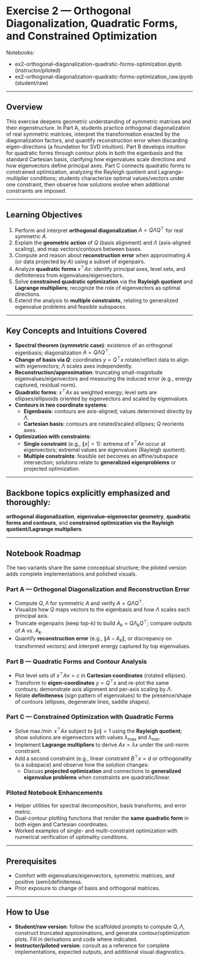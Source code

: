 # Exercise 2 — Orthogonal Diagonalization, Quadratic Forms, and Constrained Optimization
Notebooks:
- ex2-orthogonal-diagonalization-quadratic-forms-optimization.ipynb (instructor/piloted)
- ex2-orthogonal-diagonalization-quadratic-forms-optimization_raw.ipynb (student/raw)
---
## Overview
This exercise deepens geometric understanding of symmetric matrices and their eigenstructure. In Part A, students practice orthogonal diagonalization of real symmetric matrices, interpret the transformation enacted by the diagonalization factors, and quantify reconstruction error when discarding eigen-directions (a foundation for SVD intuition). Part B develops intuition for quadratic forms through contour plots in both the eigenbasis and the standard Cartesian basis, clarifying how eigenvalues scale directions and how eigenvectors define principal axes. Part C connects quadratic forms to constrained optimization, analyzing the Rayleigh quotient and Lagrange-multiplier conditions; students characterize optimal values/vectors under one constraint, then observe how solutions evolve when additional constraints are imposed.

---

## Learning Objectives
1. Perform and interpret **orthogonal diagonalization** $A = Q \Lambda Q^\top$ for real symmetric $A$.
2. Explain the **geometric action** of $Q$ (basis alignment) and $\Lambda$ (axis-aligned scaling), and map vectors/contours between bases.
3. Compute and reason about **reconstruction error** when approximating $A$ (or data projected by $A$) using a subset of eigenpairs.
4. Analyze **quadratic forms** $x^\top A x$: identify principal axes, level sets, and definiteness from eigenvalues/eigenvectors.
5. Solve **constrained quadratic optimization** via the **Rayleigh quotient** and **Lagrange multipliers**; recognize the role of eigenvectors as optimal directions.
6. Extend the analysis to **multiple constraints**, relating to generalized eigenvalue problems and feasible subspaces.
---
## Key Concepts and Intuitions Covered
- **Spectral theorem (symmetric case)**: existence of an orthogonal eigenbasis; diagonalization $A = Q \Lambda Q^\top$.
- **Change of basis via $Q$**: coordinates $y = Q^\top x$ rotate/reflect data to align with eigenvectors; $\Lambda$ scales axes independently.
- **Reconstruction/approximation**: truncating small-magnitude eigenvalues/eigenvectors and measuring the induced error (e.g., energy captured, residual norm).
- **Quadratic forms**: $x^\top A x$ as weighted energy; level sets are ellipses/ellipsoids oriented by eigenvectors and scaled by eigenvalues.
- **Contours in two coordinate systems**:
  - **Eigenbasis**: contours are axis-aligned; values determined directly by $\Lambda$.
  - **Cartesian basis**: contours are rotated/scaled ellipses; $Q$ reorients axes.
- **Optimization with constraints**:
  - **Single constraint** (e.g., $\|x|=1$): extrema of $x^\top A x$ occur at eigenvectors; extremal values are eigenvalues (Rayleigh quotient).
  - **Multiple constraints**: feasible set becomes an affine/subspace intersection; solutions relate to **generalized eigenproblems** or projected optimization.
---
## Backbone topics explicitly emphasized and thoroughly:
**orthogonal diagonalization**, **eigenvalue–eigenvector geometry**, **quadratic forms and contours**, and **constrained optimization via the Rayleigh quotient/Lagrange multipliers**.

---

## Notebook Roadmap
The two variants share the same conceptual structure; the piloted version adds complete implementations and polished visuals.

### Part A — Orthogonal Diagonalization and Reconstruction Error
- Compute $Q,\Lambda$ for symmetric $A$ and verify $A = Q \Lambda Q^\top$.
- Visualize how $Q$ maps vectors to the eigenbasis and how $\Lambda$ scales each principal axis.
- Truncate eigenpairs (keep top-$k$) to build $A_k = Q \Lambda_k Q^\top$; compare outputs of $A$ vs. $A_k$.
- Quantify **reconstruction error** (e.g., $\|A - A_k\|$, or discrepancy on transformed vectors) and interpret energy captured by top eigenvalues.

### Part B — Quadratic Forms and Contour Analysis
- Plot level sets of $x^\top A x = c$ in **Cartesian coordinates** (rotated ellipses).
- Transform to **eigen-coordinates** $y = Q^\top x$ and re-plot the same contours; demonstrate axis alignment and per-axis scaling by $\Lambda$.
- Relate **definiteness** (sign pattern of eigenvalues) to the presence/shape of contours (ellipses, degenerate lines, saddle shapes).

### Part C — Constrained Optimization with Quadratic Forms
- Solve $\max/\min \; x^\top A x \; \text{subject to} \; \|x\|=1$ using the **Rayleigh quotient**; show solutions are eigenvectors with values $\lambda_{\max}$ and $\lambda_{\min}$.
- Implement **Lagrange multipliers** to derive $A x = \lambda x$ under the unit-norm constraint.
- Add a second constraint (e.g., linear constraint $B^\top x = d$ or orthogonality to a subspace) and observe how the solution changes:
  - Discuss **projected optimization** and connections to **generalized eigenvalue problems** when constraints are quadratic/linear.

### Piloted Notebook Enhancements
- Helper utilities for spectral decomposition, basis transforms, and error metric.
- Dual-contour plotting functions that render the **same quadratic form** in both eigen and Cartesian coordinates.
- Worked examples of single- and multi-constraint optimization with numerical verification of optimality conditions.
---
## Prerequisites
- Comfort with eigenvalues/eigenvectors, symmetric matrices, and positive (semi)definiteness.
- Prior exposure to change of basis and orthogonal matrices.
---
## How to Use
- **Student/raw version**: follow the scaffolded prompts to compute $Q,\Lambda$, construct truncated approximations, and generate contour/optimization plots. Fill in derivations and code where indicated.
- **Instructor/piloted version**: consult as a reference for complete implementations, expected outputs, and additional visual diagnostics.
